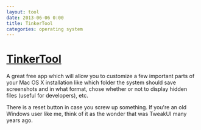 ```yaml
---
layout: tool
date: 2013-06-06 0:00
title: TinkerTool
categories: operating system
---
```


# [TinkerTool](http://www.bresink.com/osx/TinkerTool.html)
A great free app which will allow you to customize a few important parts of your Mac OS X installation like which folder the system should save screenshots and in what format, chose whether or not to display hidden files (useful for developers), etc.

There is a reset button in case you screw up something. If you're an old Windows user like me, think of it as the wonder that was TweakUI many years ago.
